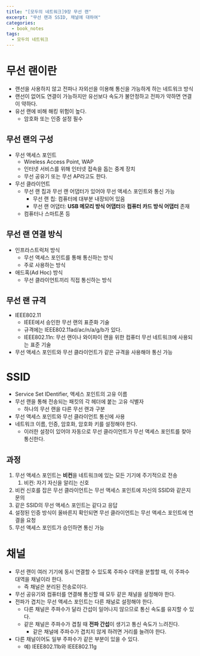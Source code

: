 ```yaml
---
title: "[모두의 네트워크]9장 무선 랜"
excerpt: "무선 랜과 SSID, 채널에 대하여"
categories:
  - book_notes
tags:
  - 모두의 네트워크
---
```


# 무선 랜이란

- 랜선을 사용하지 않고 전파나 자외선을 이용해 통신을 가능하게 하는 네트워크 방식
- 랜선이 없어도 연결이 가능하지만 유선보다 속도가 불안정하고 전파가 약하면 연결이 약하다.
- 유선 랜에 비해 해킹 위험이 높다.
  - 암호화 또는 인증 설정 필수

## 무선 랜의 구성

- 무선 액세스 포인트
  - Wireless Access Point, WAP
  - 인터넷 서비스를 위해 인터넷 접속을 돕는 중계 장치
  - 무선 공유기 또는 무선 AP라고도 한다.
- 무선 클라이언트
  - 무선 랜 칩과 무선 랜 어댑터가 있어야 무선 액세스 포인트와 통신 가능
    - 무선 랜 칩: 컴퓨터에 대부분 내장되어 있음
    - 무선 랜 어댑터: **USB 메모리 방식 어댑터**와 **컴퓨터 카드 방식 어댑터** 존재
  - 컴퓨터나 스마트폰 등

## 무선 랜 연결 방식

- 인프라스트럭처 방식
  - 무선 액세스 포인트를 통해 통신하는 방식
  - 주로 사용하는 방식
- 애드혹(Ad Hoc) 방식
  - 무선 클라이언트끼리 직접 통신하는 방식

## 무선 랜 규격

- IEEE802.11
  - IEEE에서 승인한 무선 랜의 표준화 기술
  - 규격에는 IEEE802.11ad/ac/n/a/g/b가 있다.
  - IEEE802.11n: 무선 랜이나 와이파이 랜을 위한 컴퓨터 무선 네트워크에 사용되는 표준 기술
- 무선 액세스 포인트와 무선 클라이언트가 같은 규격을 사용해야 통신 가능

# SSID

- Service Set IDentifier, 액세스 포인트의 고유 이름
- 무선 랜을 통해 전송되는 패킷의 각 헤더에 붙는 고유 식별자
  - 하나의 무선 랜을 다른 무선 랜과 구분
- 무선 액세스 포인트와 무선 클라이언트 통신에 사용
- 네트워크 이름, 인증, 암호화, 암호화 키를 설정해야 한다.
  - 이러한 설정이 있어야 자동으로 무선 클라이언트가 무선 액세스 포인트를 찾아 통신한다.

## 과정

1. 무선 액세스 포인트는 **비컨**을 네트워크에 있는 모든 기기에 주기적으로 전송
   1. 비컨: 자기 자신을 알리는 신호
2. 비컨 신호를 잡은 무선 클라이언트는 무선 액세스 포인트에 자신의 SSID와 같은지 문의
3. 같은 SSID의 무선 액세스 포인트는 같다고 응답
4. 설정된 인증 방식이 올바른지 확인되면 무선 클라이언트는 무선 액세스 포인트에 연결을 요청
5. 무선 액세스 포인트가 승인하면 통신 가능

# 채널

- 무선 랜이 여러 기기에 동시 연결할 수 있도록 주파수 대역을 분할할 때, 이 주파수 대역을 채널이라 한다.
  - 즉 채널은 분리된 전송로이다.
- 무선 공유기와 컴퓨터를 연결해 통신할 때 모두 같은 채널을 설정해야 한다.
- 전파가 겹치는 무선 액세스 포인트는 다른 채널로 설정해야 한다.
  - 다른 채널은 주파수가 달라 간섭이 일어나지 않으므로 통신 속도를 유지할 수 있다.
  - 같은 채널은 주파수가 겹칠 때 **전파 간섭**이 생기고 통신 속도가 느려진다.
    - 같은 채널에 주파수가 겹치지 않게 하려면 거리를 늘려야 한다.
- 다른 채널이어도 일부 주파수가 같은 부분이 있을 수 있다.
  - 예) IEEE802.11b와 IEEE802.11g
